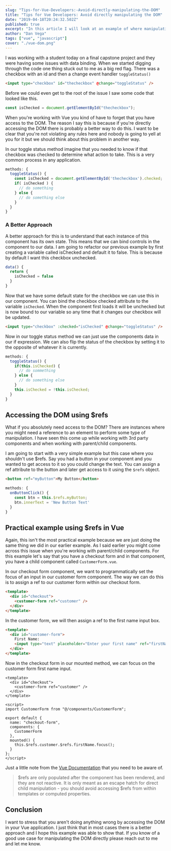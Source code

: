 ```yaml
---
slug: "Tips-for-Vue-Developers:-Avoid-directly-manipulating-the-DOM"
title: "Tips for Vue Developers: Avoid directly manipulating the DOM"
date: "2019-04-18T20:24:32.502Z"
published: true
excerpt: "In this article I will look at an example of where manipulating the DOM in our components might not be the best approach."
author: "Dan Vega"
tags: ["vue", "javascript"]
cover: "./vue-dom.png"
---
```


I was working with a student today on a final capstone project and they were having some issues with data binding. When we started digging through the code one thing stuck out to me as a big red flag. There was a checkbox with an id and then a change event handler `toggleStatus()`

```html
<input type="checkbox" id="thecheckbox" @change="toggleStatus" />
```

Before we could even get to the root of the issue I saw some code that looked like this.

```javascript
const isChecked = document.getElementById("thecheckbox");
```

When you're working with Vue you kind of have to forget that you have access to the DOM. The reason I say this is because if you're directly accessing the DOM there is probably a better way to do this. I want to be clear that you're not violating any rules here and nobody is going to yell at you for it but we should think about this problem in another way.

In our toggle status method imagine that you needed to know if that checkbox was checked to determine what action to take. This is a very common process in any application.

```javascript
methods: {
  toggleStatus() {
    const isChecked = document.getElementById('thecheckbox').checked;
    if( isChecked ) {
      // do something
    } else {
      // do something else
    }
  }
}
```

### A Better Approach

A better approach for this is to understand that each instance of this component has its own state. This means that we can bind controls in the component to our data. I am going to refactor our previous example by first creating a variable called isChecked and default it to false. This is because by default I want this checkbox unchecked.

```javascript
data() {
  return {
    isChecked = false
  }
}
```

Now that we have some default state for the checkbox we can use this in our component. You can bind the checkbox checked attribute to the variable `isChecked`. When the component first loads it will be unchecked but is now bound to our variable so any time that it changes our checkbox will be updated.

```html
<input type="checkbox" :checked="isChecked" @change="toggleStatus" />
```

Now in our toggle status method we can just use the components data in our if expression. We can also flip the status of the checkbox by setting it to the opposite of whatever it is currently.

```javascript
methods: {
  toggleStatus() {
    if(this.isChecked) {
      // do sommething
    } else {
      // do something else
    }
    this.isChecked = !this.isChecked;
  }
}
```

## Accessing the DOM using \$refs

What if you absolutely need access to the DOM? There are instances where you might need a reference to an element to perform some type of manipulation. I have seen this come up while working with 3rd party components and when working with parent/child components.

I am going to start with a very simple example but this case where you shouldn't use \$refs. Say you had a button in your component and you wanted to get access to it so you could change the text. You can assign a ref attribute to the button and later get access to it using the `$refs` object.

```html
<button ref="myButton">My Button</button>
```

```javascript
methods: {
  onButtonClick() {
    const btn = this.$refs.myButton;
    btn.innerText = 'New Button Text'
  }
}
```

## Practical example using \$refs in Vue

Again, this isn't the most practical example because we are just doing the same thing we did in our earlier example. As I said earlier you might come across this issue when you're working with parent/child components. For this example let's say that you have a checkout form and in that component, you have a child component called `CustomerForm.vue`.

In our checkout form component, we want to programmatically set the focus of an input in our customer form component. The way we can do this is to assign a ref to our customer form within our checkout form.

```html
<template>
  <div id="checkout">
    <customer-form ref="customer" />
  </div>
</template>
```

In the customer form, we will then assign a ref to the first name input box.

```html
<template>
  <div id="customer-form">
    First Name:
    <input type="text" placeholder="Enter your first name" ref="firstName" />
  </div>
</template>
```

Now in the checkout form in our mounted method, we can focus on the customer form first name input.

```vue
<template>
  <div id="checkout">
    <customer-form ref="customer" />
  </div>
</template>

<script>
import CustomerForm from "@/components/CustomerForm";

export default {
  name: "checkout-form",
  components: {
    CustomerForm
  },
  mounted() {
    this.$refs.customer.$refs.firstName.focus();
  }
};
</script>
```

Just a little note from the [Vue Documentation](https://vuejs.org/v2/guide/components-edge-cases.html#Accessing-Child-Component-Instances-amp-Child-Elements) that you need to be aware of.

> $refs are only populated after the component has been rendered, and they are not reactive. It is only meant as an escape hatch for direct child manipulation - you should avoid accessing $refs from within templates or computed properties.

## Conclusion

I want to stress that you aren't doing anything wrong by accessing the DOM in your Vue application. I just think that in most cases there is a better approach and I hope this example was able to show that. If you know of a good use case for manipulating the DOM directly please reach out to me and let me know.
